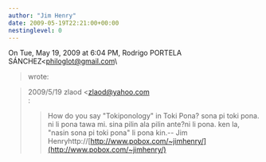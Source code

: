 ```yaml
---
author: "Jim Henry"
date: 2009-05-19T22:21:00+00:00
nestinglevel: 0
---
```

On Tue, May 19, 2009 at 6:04 PM, Rodrigo PORTELA SÁNCHEZ<[philoglot@gmail.com](mailto://philoglot@gmail.com)\
> wrote:

> 2009/5/19 zlaod <[zlaod@yahoo.com](mailto://zlaod@yahoo.com)\
>:
>> How do you say "Tokiponology" in Toki Pona?
>> sona pi toki pona. ni li pona tawa mi. sina pilin ala pilin ante?ni li pona. ken la, "nasin sona pi toki pona" li pona kin.--
Jim Henryhttp://[http://www.pobox.com/~jimhenry/](http://www.pobox.com/~jimhenry/)